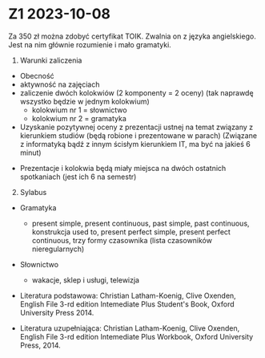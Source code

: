 Z1 2023-10-08
========================
Za 350 zł można zdobyć certyfikat TOIK. Zwalnia on z języka angielskiego. Jest na nim głównie rozumienie i mało gramatyki.

1. Warunki zaliczenia
 * Obecność
 * aktywność na zajęciach
 * zaliczenie dwóch kolokwiów (2 komponenty = 2 oceny) (tak naprawdę wszystko będzie w jednym kolokwium) 
     * kolokwium nr 1 = słownictwo
     * kolokwium nr 2 = gramatyka
* Uzyskanie pozytywnej oceny z prezentacji ustnej na temat związany z kierunkiem studiów (będą robione i prezentowane w parach) (Związane z informatyką bądź z innym ścisłym kierunkiem IT, ma być na jakieś 6 minut)

- Prezentacje i kolokwia będą miały miejsca na dwóch ostatnich spotkaniach (jest ich 6 na semestr)

2. Sylabus
* Gramatyka
    * present simple, present continuous, past simple, past continuous, konstrukcja used to, present perfect simple, present perfect continuous, trzy formy czasownika (lista czasowników nieregularnych)

* Słownictwo
    * wakacje, sklep i usługi, telewizja

* Literatura podstawowa: Christian Latham-Koenig, Clive Oxenden, English File 3-rd edition Intemediate Plus Student's Book, Oxford University Press 2014.

* Literatura uzupełniająca: Christian Latham-Koenig, Clive Oxenden, English File 3-rd edition Intemediate Plus Workbook, Oxford University Press, 2014.

